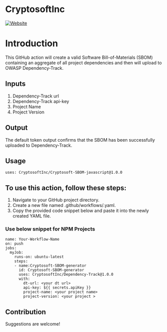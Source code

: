# CryptosoftInc

[![Website](https://img.shields.io/badge/https://-www.cryptosoft.com-blue.svg)](https://www.cryptosoft.com/)



# Introduction

This GitHub action will create a valid Software Bill-of-Materials (SBOM) containing an aggregate of all project dependencies and then will upload to OWASP Dependency-Track.


## Inputs

1) Dependency-Track url 
2) Dependency-Track api-key
3) Project Name
4) Project Version


## Output
The default token output confirms that the SBOM has been successfully uploaded to Dependency-Track.

## Usage
```
uses: CryptosoftInc/Cryptosoft-SBOM-javascript@1.0.0
```

## To use this action, follow these steps:

1) Navigate to your GitHub project directory.
2) Create a new file named .github/workflows/<file-name>.yaml.
3) Copy the provided code snippet below and paste it into the newly created YAML file.

### Use below snippet for NPM Projects
```
name: Your-Workflow-Name
on: push
jobs:
  myJob:
    runs-on: ubuntu-latest
    steps:
    - name:Cryptosoft-SBOM-generator
      id: Cryptosoft-SBOM-generator
      uses: CryptosoftInc/Dependency-Track@1.0.0
      with:
        dt-url: <your dt url>
        api-key: ${{ secrets.apiKey }}
        project-name: <your project name>
        project-version: <your project >
```
 
## Contribution

Suggestions are welcome!
